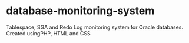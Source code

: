 # database-monitoring-system
Tablespace, SGA and Redo Log monitoring system for Oracle databases. Created usingPHP, HTML and CSS
